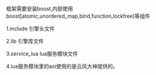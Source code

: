 框架需要安装boost,内部使用boost[atomic,unordered_map,bind,function,lockfree]等组件

1.include  引擎头文件
	
	
2.lib  引擎库文件
	
	
3.service_lua  lua服务模块文件


4.lua服务模块里的aoi使用的是云风大神提供的。
